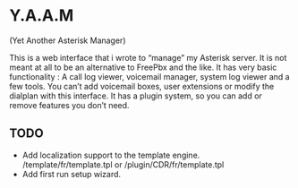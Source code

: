 Y.A.A.M
=======

(Yet Another Asterisk Manager)

This is a web interface that i wrote to “manage” my Asterisk server. It is not meant at all to be an alternative to FreePbx and the like. It has very basic functionality : A call log viewer, voicemail manager, system log viewer and a few tools. You can’t add voicemail boxes, user extensions or modify the dialplan with this interface. It has a plugin system, so you can add or remove features you don’t need.

TODO
----

 - Add localization support to the template engine.  /template/fr/template.tpl  or /plugin/CDR/fr/template.tpl
 - Add first run setup wizard.

